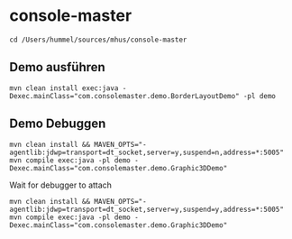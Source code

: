 # console-master

```shell
cd /Users/hummel/sources/mhus/console-master
```
## Demo ausführen

```shell
mvn clean install exec:java -Dexec.mainClass="com.consolemaster.demo.BorderLayoutDemo" -pl demo
```

## Demo Debuggen

```shell
mvn clean install && MAVEN_OPTS="-agentlib:jdwp=transport=dt_socket,server=y,suspend=n,address=*:5005" mvn compile exec:java -pl demo -Dexec.mainClass="com.consolemaster.demo.Graphic3DDemo"
```

Wait for debugger to attach

```shell
mvn clean install && MAVEN_OPTS="-agentlib:jdwp=transport=dt_socket,server=y,suspend=y,address=*:5005" mvn compile exec:java -pl demo -Dexec.mainClass="com.consolemaster.demo.Graphic3DDemo"
```